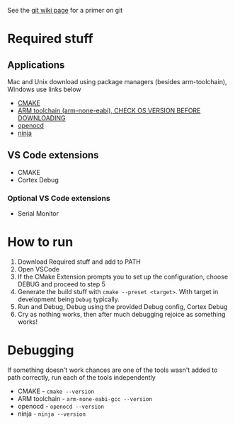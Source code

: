 See the [git wiki page](https://wiki.gauchoracing.com/books/onboarding/page/git) for a primer on git
# Required stuff
## Applications
Mac and Unix download using package managers (besides arm-toolchain), Windows use links below
* [CMAKE](https://cmake.org/download/)  
* [ARM toolchain (arm-none-eabi), CHECK OS VERSION BEFORE DOWNLOADING](https://developer.arm.com/downloads/-/arm-gnu-toolchain-downloads)  
* [openocd](https://github.com/openocd-org/openocd/releases/tag/v0.12.0)  
* [ninja](https://github.com/ninja-build/ninja/releases)  
## VS Code extensions
* CMAKE  
* Cortex Debug
### Optional VS Code extensions
* Serial Monitor

# How to run
1. Download Required stuff and add to PATH
2. Open VSCode  
3. If the CMake Extension prompts you to set up the configuration, choose DEBUG and proceed to step 5
4. Generate the build stuff with `cmake --preset <target>`. With target in development being `Debug` typically.  
5. Run and Debug, Debug using the provided Debug config, Cortex Debug  
6. Cry as nothing works, then after much debugging rejoice as something works!

# Debugging
If something doesn't work chances are one of the tools wasn't added to path correctly, run each of the tools independently  
* CMAKE - `cmake --version`
* ARM toolchain - `arm-none-eabi-gcc --version`
* openocd - `openocd --version`
* ninja - `ninja --version`
